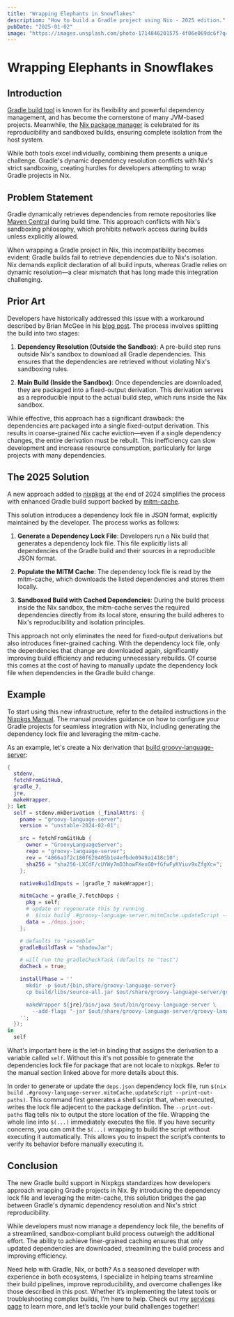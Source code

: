 ```yaml
---
title: "Wrapping Elephants in Snowflakes"
description: "How to build a Gradle project using Nix - 2025 edition."
pubDate: "2025-01-02"
image: "https://images.unsplash.com/photo-1714846201575-4f06e069dc6f?q=80&w=640&auto=format&fit=crop"
---
```


# Wrapping Elephants in Snowflakes

## Introduction
[Gradle build tool](https://gradle.org) is known for its flexibility and powerful dependency management, and has become the cornerstone of many JVM-based projects.
Meanwhile, the [Nix package manager](https://nixos.org) is celebrated for its reproducibility and sandboxed builds, ensuring complete isolation from the host system.

While both tools excel individually, combining them presents a unique challenge.
Gradle's dynamic dependency resolution conflicts with Nix's strict sandboxing, creating hurdles for developers attempting to wrap Gradle projects in Nix.

## Problem Statement
Gradle dynamically retrieves dependencies from remote repositories like [Maven Central](https://search.maven.org) during build time.
This approach conflicts with Nix's sandboxing philosophy, which prohibits network access during builds unless explicitly allowed.

When wrapping a Gradle project in Nix, this incompatibility becomes evident: Gradle builds fail to retrieve dependencies due to Nix's isolation.
Nix demands explicit declaration of all build inputs, whereas Gradle relies on dynamic resolution—a clear mismatch that has long made this integration challenging.

## Prior Art  
Developers have historically addressed this issue with a workaround described by Brian McGee in his [blog post](https://bmcgee.ie/posts/2023/02/nix-what-are-fixed-output-derivations-and-why-use-them/).
The process involves splitting the build into two stages:

1. **Dependency Resolution (Outside the Sandbox)**:
   A pre-build step runs outside Nix's sandbox to download all Gradle dependencies.
   This ensures that the dependencies are retrieved without violating Nix's sandboxing rules.

2. **Main Build (Inside the Sandbox)**:
    Once dependencies are downloaded, they are packaged into a fixed-output derivation.
    This derivation serves as a reproducible input to the actual build step, which runs inside the Nix sandbox.

While effective, this approach has a significant drawback: the dependencies are packaged into a single fixed-output derivation.
This results in coarse-grained Nix cache eviction—even if a single dependency changes, the entire derivation must be rebuilt.
This inefficiency can slow development and increase resource consumption, particularly for large projects with many dependencies.

## The 2025 Solution
A new approach added to [nixpkgs](https://github.com/NixOS/nixpkgs) at the end of 2024 simplifies the process with enhanced Gradle build support backed by [mitm-cache](https://github.com/chayleaf/mitm-cache).

This solution introduces a dependency lock file in JSON format, explicitly maintained by the developer. The process works as follows:

1. **Generate a Dependency Lock File**:
   Developers run a Nix build that generates a dependency lock file. This file explicitly lists all dependencies of the Gradle build and their sources in a reproducible JSON format.

2. **Populate the MITM Cache**:
   The dependency lock file is read by the mitm-cache, which downloads the listed dependencies and stores them locally.

3. **Sandboxed Build with Cached Dependencies**:
   During the build process inside the Nix sandbox, the mitm-cache serves the required dependencies directly from its local store, ensuring the build adheres to Nix's reproducibility and isolation principles.

This approach not only eliminates the need for fixed-output derivations but also introduces finer-grained caching.
With the dependency lock file, only the dependencies that change are downloaded again, significantly improving build efficiency and reducing unnecessary rebuilds.
Of course this comes at the cost of having to manually update the dependency lock file when dependencies in the Gradle build change.

## Example
To start using this new infrastructure, refer to the detailed instructions in the [Nixpkgs Manual](https://nixos.org/manual/nixpkgs/stable/#gradle).
The manual provides guidance on how to configure your Gradle projects for seamless integration with Nix, including generating the dependency lock file and leveraging the mitm-cache.

As an example, let's create a Nix derivation that [build groovy-language-server](https://github.com/GroovyLanguageServer/groovy-language-server):

```nix
{
  stdenv,
  fetchFromGitHub,
  gradle_7,
  jre,
  makeWrapper,
}: let
  self = stdenv.mkDerivation (_finalAttrs: {
    pname = "groovy-language-server";
    version = "unstable-2024-02-01";

    src = fetchFromGitHub {
      owner = "GroovyLanguageServer";
      repo = "groovy-language-server";
      rev = "4866a3f2c180f628405b1e4efbde0949a1418c10";
      sha256 = "sha256-LXCdF/cUYWy7mD3howFXexG0+fGfwFyKViuv9xZfgXc=";
    };

    nativeBuildInputs = [gradle_7 makeWrapper];

    mitmCache = gradle_7.fetchDeps {
      pkg = self;
      # update or regenerate this by running
      #  $(nix build .#groovy-language-server.mitmCache.updateScript --print-out-paths)
      data = ./deps.json;
    };

    # defaults to "assemble"
    gradleBuildTask = "shadowJar";

    # will run the gradleCheckTask (defaults to "test")
    doCheck = true;

    installPhase = ''
      mkdir -p $out/{bin,share/groovy-language-server}
      cp build/libs/source-all.jar $out/share/groovy-language-server/groovy-language-server-all.jar

      makeWrapper ${jre}/bin/java $out/bin/groovy-language-server \
        --add-flags "-jar $out/share/groovy-language-server/groovy-language-server-all.jar"
    '';
  });
in
  self
```

What's important here is the let-in binding that assigns the derivation to a variable called `self`.
Without this it's not possible to generate the dependencies lock file for package that are not locale to nixpkgs.
Refer to the manual section linked above for more details about this.

In order to generate or update the `deps.json` dependency lock file, run `$(nix build .#groovy-language-server.mitmCache.updateScript --print-out-paths)`.
This command first generates a shell script that, when executed, writes the lock file adjecent to the package definition.
The `--print-out-paths` flag tells nix to output the store location of the file.
Wrapping the whole line into `$(...)` immediately executes the file.
If you have security concerns, you can omit the `$(...)` wrapping to build the script without executing it automatically.
This allows you to inspect the script’s contents to verify its behavior before manually executing it.

## Conclusion
The new Gradle build support in Nixpkgs standardizes how developers approach wrapping Gradle projects in Nix.
By introducing the dependency lock file and leveraging the mitm-cache, this solution bridges the gap between Gradle's dynamic dependency resolution and Nix's strict reproducibility.

While developers must now manage a dependency lock file, the benefits of a streamlined, sandbox-compliant build process outweigh the additional effort.
The ability to achieve finer-grained caching ensures that only updated dependencies are downloaded, streamlining the build process and improving efficiency.

Need help with Gradle, Nix, or both? As a seasoned developer with experience in both ecosystems, I specialize in helping teams streamline their build pipelines, improve reproducibility, and overcome challenges like those described in this post.
Whether it’s implementing the latest tools or troubleshooting complex builds, I’m here to help.
Check out my [services page](/services) to learn more, and let’s tackle your build challenges together!

